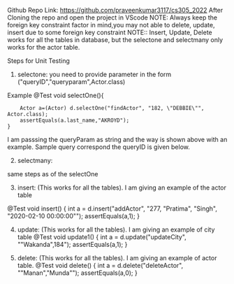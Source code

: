 Github Repo Link: https://github.com/praveenkumar3117/cs305_2022
After Cloning the repo and open the project in VScode
NOTE: Always keep the foreign key constraint factor in mind,you may not able to delete, update, insert due to some foreign key constraint
NOTE:: Insert, Update, Delete works for all the tables in database, but the selectone and selectmany only works for the actor table.

Steps for Unit Testing

1) selectone: 
you need to provide parameter in the form ("queryID","queryparam",Actor.class)

Example
@Test
    void selectOne(){

        Actor a=(Actor) d.selectOne("findActor", "182, \"DEBBIE\"", Actor.class);
        assertEquals(a.last_name,"AKROYD");
    }

I am passsing the queryParam as string and the way is shown above with an example.
Sample query correspond the queryID is given below.


2) selectmany: 

same steps as of the selectOne


3) insert:                   (This works for all the tables). I am giving an example of the actor table

@Test
    void insert() {
        int a  = d.insert("addActor", "277, \"Pratima\", \"Singh\", \"2020-02-10 00:00:00\"");
        assertEquals(a,1);
    }


4) update:       (This works for all the tables). I am giving an example of city table
@Test
    void update1()
    {
        int a  = d.update("updateCity", "\"Wakanda\",184");
        assertEquals(a,1);
    }


5) delete:   (This works for all the tables). I am giving an example of actor table.
@Test
    void delete() {
        int a  = d.delete("deleteActor", "\"Manan\",\"Munda\"");
        assertEquals(a,0);
    }


